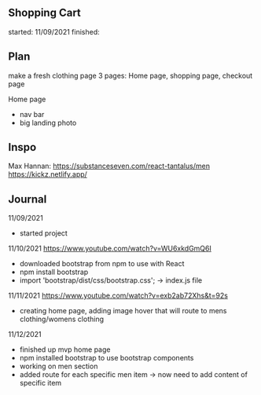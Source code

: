 ## Shopping Cart

started: 11/09/2021
finished:

## Plan

make a fresh clothing page
3 pages: Home page, shopping page, checkout page

Home page

- nav bar
- big landing photo

## Inspo

Max Hannan: https://substanceseven.com/react-tantalus/men
https://kickz.netlify.app/

## Journal

11/09/2021

- started project

11/10/2021
https://www.youtube.com/watch?v=WU6xkdGmQ6I

- downloaded bootstrap from npm to use with React
- npm install bootstrap
- import 'bootstrap/dist/css/bootstrap.css'; -> index.js file

11/11/2021
https://www.youtube.com/watch?v=exb2ab72Xhs&t=92s

- creating home page, adding image hover that will route to mens clothing/womens clothing

11/12/2021
- finished up mvp home page
- npm installed bootstrap to use bootstrap components
- working on men section
- added route for each specific men item -> now need to add content of specific item 